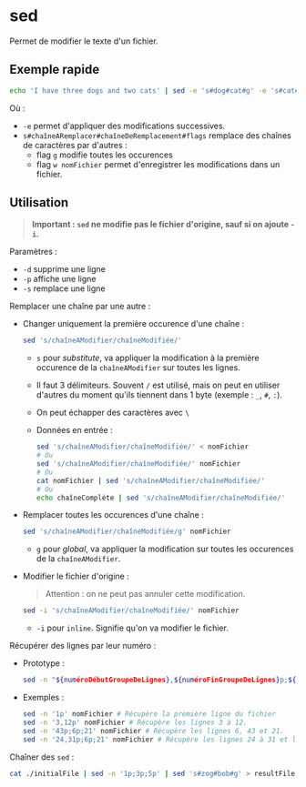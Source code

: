 # sed

Permet de modifier le texte d'un fichier.

## Exemple rapide

```bash
echo 'I have three dogs and two cats' | sed -e 's#dog#cat#g' -e 's#cat#elephant#gw nomFichier'
```

Où :
- `-e` permet d'appliquer des modifications successives.
- `s#chaîneARemplacer#chaîneDeRemplacement#flags` remplace des chaînes de caractères par d'autres :
    - flag `g` modifie toutes les occurences
    - flag `w nomFichier` permet d'enregistrer les modifications dans un fichier.

## Utilisation

> **Important : `sed` ne modifie pas le fichier d'origine, sauf si on ajoute `-i`.**

Paramètres :

- `-d` supprime une ligne
- `-p` affiche une ligne
- `-s` remplace une ligne

Remplacer une chaîne par une autre :
    
- Changer uniquement la première occurence d'une chaîne :

    ```bash
    sed 's/chaîneAModifier/chaîneModifiée/'
    ```
    
    - `s` pour *substitute*, va appliquer la modification à la première occurence de la `chaîneAModifier` sur toutes les lignes.
    - Il faut 3 délimiteurs. Souvent `/` est utilisé, mais on peut en utiliser d'autres du moment qu'ils tiennent dans 1 byte (exemple : `_`, `#`, `:`).
    - On peut échapper des caractères avec `\`
    - Données en entrée :

        ```bash
        sed 's/chaîneAModifier/chaîneModifiée/' < nomFichier
        # Ou
        sed 's/chaîneAModifier/chaîneModifiée/' nomFichier
        # Ou
        cat nomFichier | sed 's/chaîneAModifier/chaîneModifiée/'
        # Ou
        echo chaîneComplète | sed 's/chaîneAModifier/chaîneModifiée/'
        ```
    
- Remplacer toutes les occurences d'une chaîne :

    ```bash
    sed 's/chaîneAModifier/chaîneModifiée/g' nomFichier
    ```

    - `g` pour *global*, va appliquer la modification sur toutes les occurences de la `chaîneAModifier`.

- Modifier le fichier d'origine :

    > Attention : on ne peut pas annuler cette modification.

    ```bash
    sed -i 's/chaîneAModifier/chaîneModifiée/' nomFichier
    ```

    - `-i` pour `inline`. Signifie qu'on va modifier le fichier.

Récupérer des lignes par leur numéro :

- Prototype :
    ```bash
    sed -n "${numéroDébutGroupeDeLignes},${numéroFinGroupeDeLignes}p;${numéroLigne1}p;${numéroLigne2}p" nomFichier
    ```
    
- Exemples :
    ```bash
    sed -n '1p' nomFichier # Récupère la première ligne du fichier
    sed -n '3,12p' nomFichier # Récupère les lignes 3 à 12.
    sed -n '43p;6p;21' nomFichier # Récupère les lignes 6, 43 et 21.
    sed -n '24,31p;6p;21' nomFichier # Récupère les lignes 24 à 31 et les lignes 6 et 21.
    ```

Chaîner des `sed` :

```bash
cat ./initialFile | sed -n '1p;3p;5p' | sed 's#zog#bob#g' > resultFile
```